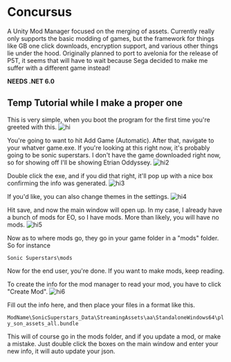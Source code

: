 
# Concursus 

A Unity Mod Manager focused on the merging of assets. Currently really only supports the basic modding of games, but the framework for things like GB one click downloads, encryption support, and various other things lie under the hood. Originally planned to port to avelonia for the release of P5T, it seems that will have to wait because Sega decided to make me suffer with a different game instead! 

**NEEDS .NET 6.0**



## Temp Tutorial while I make a proper one

This is very simple, when you boot the program for the first time you're greeted with this. 
![hi](https://media.discordapp.net/attachments/831687902824103977/1163761650223038474/image.png?ex=6540c07f&is=652e4b7f&hm=38ab9ccc3484f057ecb53fd3b4173f01af2fb2e4c922871d4f6770352e43d21a&=)

You're going to want to hit Add Game (Automatic). After that, navigate to your whatver game.exe. If you're looking at this right now, it's probably going to be sonic superstars. I don't have the game downloaded right now, so for showing off I'll be showing Etrian Oddyssey. 
![hi2](https://media.discordapp.net/attachments/831687902824103977/1163763079520206878/Screenshot_227.png?ex=6540c1d3&is=652e4cd3&hm=6c4d91cb812adfdf5b14e3b47a402d654d8d306ea08ff5f61f0a475a3c00ddf7&=)

Double click the exe, and if you did that right, it'll pop up with a nice box confirming the info was generated. 
![hi3](https://media.discordapp.net/attachments/831687902824103977/1163761918880780330/image.png?ex=6540c0bf&is=652e4bbf&hm=36a53e1c60f049c6dd67361cbc523fde1fabb8575506aee4389d7649fac7656c&=)

If you'd like, you can also change themes in the settings. 
![hi4](https://media.discordapp.net/attachments/831687902824103977/1163761955916492820/image.png?ex=6540c0c7&is=652e4bc7&hm=1ff109ab7b8a3b0635261efd4b4023388392cc5c638780260ea92661f884a3ec&=)

Hit save, and now the main window will open up. In my case, I already have a bunch of mods for EO, so I have mods. More than likely, you will have no mods. 
![hi5](https://media.discordapp.net/attachments/831687902824103977/1163762032093429780/image.png?ex=6540c0da&is=652e4bda&hm=a0e23a9a7c9479f89278a232b10adae670add062105923a0e820a64c66d26d16&=&width=1237&height=671)

Now as to where mods go, they go in your game folder in a "mods" folder. So for instance 

`Sonic Superstars\mods`

Now for the end user, you're done. If you want to make mods, keep reading. 

To create the info for the mod manager to read your mod, you have to click "Create Mod". 
![hi6](https://media.discordapp.net/attachments/831687902824103977/1163762337455550474/image.png?ex=6540c122&is=652e4c22&hm=13bf3b98879bd685e1501e6cb1c5872e5e7684efdad89550ce3fcc060e07732d&=)

Fill out the info here, and then place your files in a format like this. 

`ModName\SonicSuperstars_Data\StreamingAssets\aa\StandaloneWindows64\ply_son_assets_all.bundle`

This will of course go in the mods folder, and if you update a mod, or make a mistake. Just double click the boxes on the main window and enter your new info, it will auto update your json. 
